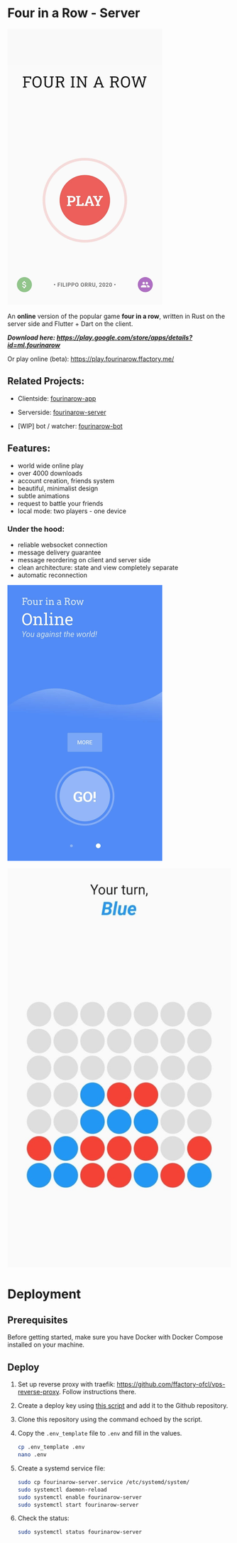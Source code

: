 # Four in a Row - Server

![Screenshot of main screen](screenshots/1.png)

An **online** version of the popular game **four in a row**, written in Rust on the server side and Flutter + Dart on the client.

***Download here: https://play.google.com/store/apps/details?id=ml.fourinarow***

Or play online (beta): https://play.fourinarow.ffactory.me/

## Related Projects:
- Clientside: [fourinarow-app](https://github.com/ffactory-ofcl/fourinarow-app)

- Serverside: [fourinarow-server](https://github.com/ffactory-ofcl/fourinarow-server)

- \[WIP\] bot / watcher: [fourinarow-bot](https://github.com/ffactory-ofcl/fourinarow-bot)

## Features:
- world wide online play
- over 4000 downloads
- account creation, friends system
- beautiful, minimalist design
- subtle animations
- request to battle your friends
- local mode: two players - one device

### Under the hood:
- reliable websocket connection
- message delivery guarantee
- message reordering on client and server side
- clean architecture: state and view completely separate
- automatic reconnection

![Screenshot of play selection](screenshots/2.png)

![Screenshot of play](screenshots/3.png)

# Deployment

## Prerequisites

Before getting started, make sure you have Docker with Docker Compose installed on your machine.

## Deploy

1. Set up reverse proxy with traefik: https://github.com/ffactory-ofcl/vps-reverse-proxy. Follow instructions there.

1. Create a deploy key using [this script](https://gist.github.com/ffactory-ofcl/a4dcfc7a68c0b8d35487aa8297e98128) and add it to the Github repository.

1. Clone this repository using the command echoed by the script.

1. Copy the `.env_template` file to `.env` and fill in the values.

    ```bash
    cp .env_template .env
    nano .env
    ```
    
1. Create a systemd service file:

    ```bash
    sudo cp fourinarow-server.service /etc/systemd/system/
    sudo systemctl daemon-reload
    sudo systemctl enable fourinarow-server
    sudo systemctl start fourinarow-server
    ```

1. Check the status:
    
    ```bash
    sudo systemctl status fourinarow-server
    ```